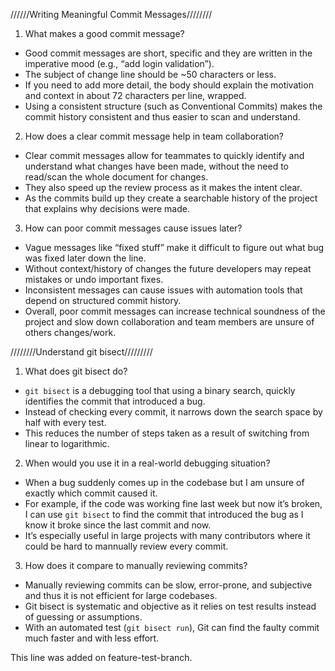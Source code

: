 //////Writing Meaningful Commit Messages////////


1. What makes a good commit message?  
- Good commit messages are short, specific and they are written in the imperative mood (e.g., “add login validation”).  
- The subject of change line should be ~50 characters or less.  
- If you need to add more detail, the body should explain the motivation and context in about 72 characters per line, wrapped.
- Using a consistent structure (such as Conventional Commits) makes the commit history consistent and thus easier to scan and understand.

2. How does a clear commit message help in team collaboration?  
- Clear commit messages allow for teammates to quickly identify and understand what changes have been made, without the need to read/scan the whole document for changes.  
- They also speed up the review process as it makes the intent clear.  
- As the commits build up they create a searchable history of the project that explains why decisions were made.  

3. How can poor commit messages cause issues later?  
- Vague messages like “fixed stuff” make it difficult to figure out what bug was fixed later down the line.  
- Without context/history of changes the future developers may repeat mistakes or undo important fixes.  
- Inconsistent messages can cause issues with automation tools that depend on structured commit history.  
- Overall, poor commit messages can increase technical soundness of the project and slow down collaboration and team members are unsure of others changes/work.



////////Understand git bisect/////////


1. What does git bisect do?  
- `git bisect` is a debugging tool that using a binary search, quickly identifies the commit that introduced a bug.  
- Instead of checking every commit, it narrows down the search space by half with every test.  
- This reduces the number of steps taken as a result of switching from linear to logarithmic.  

2. When would you use it in a real-world debugging situation?  
- When a bug suddenly comes up in the codebase but I am unsure of exactly which commit caused it.  
- For example, if the code was working fine last week but now it’s broken, I can use `git bisect` to find the commit that introduced the bug as I know it broke since the last commit and now.  
- It’s especially useful in large projects with many contributors where it could be hard to mannually review every commit.

3. How does it compare to manually reviewing commits?  
- Manually reviewing commits can be slow, error-prone, and subjective and thus it is not efficient for large codebases. 
- Git bisect is systematic and objective as it relies on test results instead of guessing or assumptions.
- With an automated test (`git bisect run`), Git can find the faulty commit much faster and with less effort.  




This line was added on feature-test-branch.
